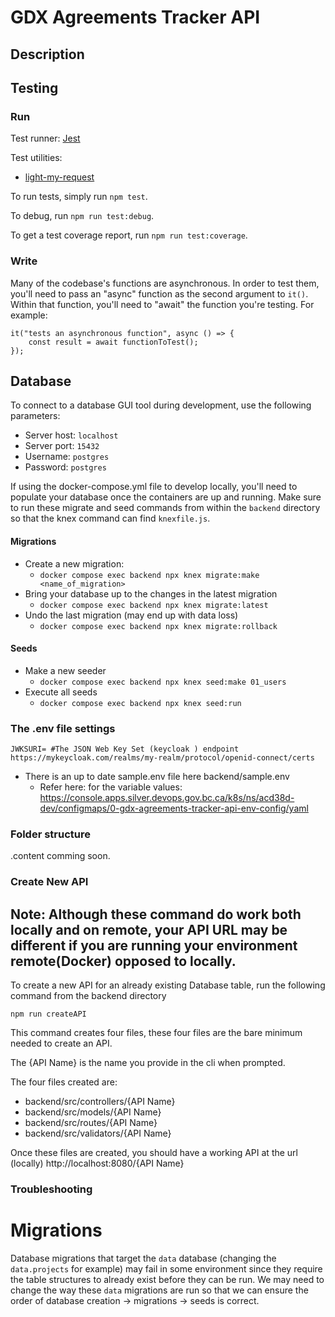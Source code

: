 # GDX Agreements Tracker API

## Description


## Testing

### Run

Test runner: [Jest](https://jestjs.io/)

Test utilities:
- [light-my-request](https://www.fastify.io/docs/latest/Guides/Testing/#benefits-of-using-fastifyinject)

To run tests, simply run `npm test`.

To debug, run `npm run test:debug`.

To get a test coverage report, run `npm run test:coverage`.

### Write
Many of the codebase's functions are asynchronous. In order to test them, you'll need to pass an "async" function as the second argument to `it()`. Within that function, you'll need to "await" the function you're testing. For example:

```
it("tests an asynchronous function", async () => {
    const result = await functionToTest();
});
```

## Database

To connect to a database GUI tool during development, use the following parameters:

- Server host: `localhost`
- Server port: `15432`
- Username: `postgres`
- Password: `postgres`

If using the docker-compose.yml file to develop locally, you'll need to populate your database once the containers are up and running. Make sure to run these migrate and seed commands from within the `backend` directory so that the knex command can find `knexfile.js`.

#### Migrations
* Create a new migration:
    * `docker compose exec backend npx knex migrate:make <name_of_migration>`
* Bring your database up to the changes in the latest migration
    * `docker compose exec backend npx knex migrate:latest`
* Undo the last migration (may end up with data loss)
    * `docker compose exec backend npx knex migrate:rollback`

#### Seeds
* Make a new seeder
    * `docker compose exec backend npx knex seed:make 01_users`
* Execute all seeds
    * `docker compose exec backend npx knex seed:run`

### The .env file settings
```JWKSURI= #The JSON Web Key Set (keycloak ) endpoint https://mykeycloak.com/realms/my-realm/protocol/openid-connect/certs```
 - There is an up to date sample.env file here backend/sample.env
    - Refer here: for the variable values: https://console.apps.silver.devops.gov.bc.ca/k8s/ns/acd38d-dev/configmaps/0-gdx-agreements-tracker-api-env-config/yaml
### Folder structure
.content comming soon.

### Create New API 
## Note: Although these command do work both locally and on remote, your API URL may be different if you are running your environment remote(Docker) opposed to locally.

To create a new API for an already existing Database table, run the following command from the backend directory 
```
npm run createAPI
```
This command creates four files, these four files are the bare minimum needed to create an API. 

The {API Name} is the name you provide in the cli when prompted.

The four files created are:
* backend/src/controllers/{API Name}
* backend/src/models/{API Name}
* backend/src/routes/{API Name}
* backend/src/validators/{API Name}

Once these files are created, you should have a working API at the url (locally) http://localhost:8080/{API Name}

### Troubleshooting

# Migrations
Database migrations that target the `data` database (changing the `data.projects` for example) may fail in some environment since they require the table structures to already exist before they can be run. We may need to change the way these `data` migrations are run so that we can ensure the order of database creation -> migrations -> seeds is correct.
